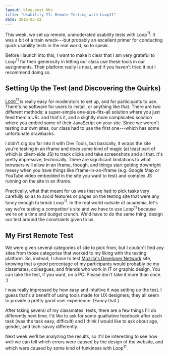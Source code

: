 ```yaml
---
layout: blog-post.hbs
title: "Usability II: Remote Testing with Loop11"
date: 2015-03-22
---
```


This week, we set up remote, unmoderated usability tests with Loop<sup>11</sup>. It was a bit of a train wreck---but probably an excellent primer for conducting quick usability tests in the real world, so to speak.

Before I launch into this, I want to make it clear that I am very grateful to Loop<sup>11</sup> for their generosity in letting our class use these tools in our assignments. Their platform really is neat, and if you haven't tried it out I recommend doing so.

## Setting Up the Test (and Discovering the Quirks)

[Loop<sup>11</sup>](http://loop11.com/) is really easy for moderators to set up, and for participants to use. There's no software for users to install, or anything like that. There are two different methods: a super-simple one-size-fits-all solution where you just feed them a URL and that's it, and a slightly more complicated solution where you embed some of their JavaScript on your site. Since we weren't testing our own sites, our class had to use the first one---which has some unfortunate drawbacks.

I didn't dig too far into it with Dev Tools, but basically, it wraps the site you're testing in an iframe and does some kind of magic (at least part of which is client-side JS) to track clicks and take screenshots and all that. It's pretty impressive, technically. There are significant limitations to what browsers will allow in an iframe, though, and things start getting downright messy when you have things like iframe-in-an-iframe (e.g. Google Map or YouTube video embedded in the site you want to test) and complex JS running on the site in an iframe.

Practically, what that meant for us was that we had to pick tasks very carefully so as to avoid features or pages on the testing site that were any fancy enough to break Loop<sup>11</sup>. In the real world outside of academia, let's say we're testing a competitor's site and we have to use Loop<sup>11</sup> because we're on a time and budget crunch. We'd have to do the same thing: design our test around the constraints given to us.

## My First Remote Test

We were given several categories of site to pick from, but I couldn't find any sites from those categories that worked to my liking with the testing platform. So, instead, I chose to test [Mozilla's Developer Network](http://developer.mozilla.org) site, knowing that a good percentage of my participants would probably be my classmates, colleagues, and friends who work in IT or graphic design. You can take the test, if you want, on a PC. Please don't take it more than once. :)

I was really impressed by how easy and intuitive it was setting up the test. I guess that's a benefit of using tools made for UX designers; they all seem to provide a pretty good user experience. (Fancy that.)

After taking several of my classmates' tests, there are a few things I'll do differently next time. I'd like to ask for some qualitative feedback after each task (was the task easy, difficult) and I think I would like to ask about age, gender, and tech-savvy differently.

Next week we'll be analyzing the results, so it'll be interesting to see how well we can tell which errors were caused by the design of the website, and which were caused by some kind of funkiness with Loop<sup>11</sup>.